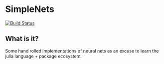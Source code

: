 # SimpleNets

[![Build Status](https://travis-ci.org/rgehring/SimpleNets.jl.png)](https://travis-ci.org/rgehring/SimpleNets.jl)

What is it?
--------

Some hand rolled implementations of neural nets as an excuse to learn the julia language + package ecosystem.

